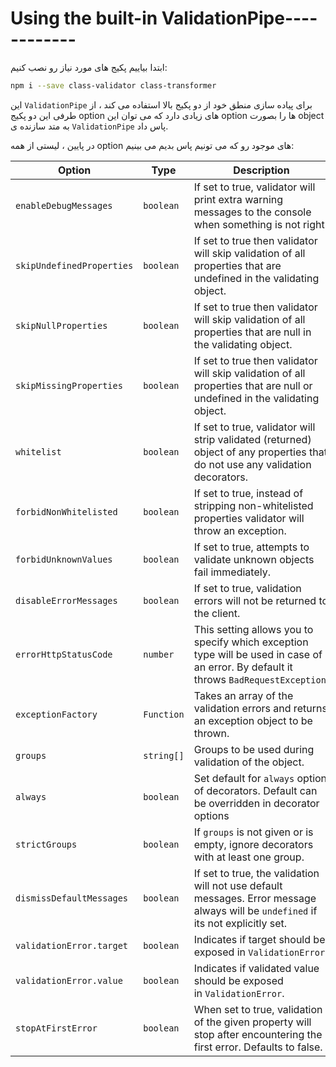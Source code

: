 # Using the built-in ValidationPipe------------

ابتدا بیاییم پکیج های مورد نیاز رو نصب کنیم:

```bash
npm i --save class-validator class-transformer
```

این `ValidationPipe` برای پیاده سازی منطق خود از دو پکیج بالا استفاده می کند ، از طرفی این دو پکیج option های زیادی دارد که می توان این option ها را بصورت object به متد سازنده ی `ValidationPipe` پاس داد.

در پایین ، لیستی از همه option های موجود رو که می تونیم پاس بدیم می بینیم:

|Option|Type|Description|
|---|---|---|
|`enableDebugMessages`|`boolean`|If set to true, validator will print extra warning messages to the console when something is not right.|
|`skipUndefinedProperties`|`boolean`|If set to true then validator will skip validation of all properties that are undefined in the validating object.|
|`skipNullProperties`|`boolean`|If set to true then validator will skip validation of all properties that are null in the validating object.|
|`skipMissingProperties`|`boolean`|If set to true then validator will skip validation of all properties that are null or undefined in the validating object.|
|`whitelist`|`boolean`|If set to true, validator will strip validated (returned) object of any properties that do not use any validation decorators.|
|`forbidNonWhitelisted`|`boolean`|If set to true, instead of stripping non-whitelisted properties validator will throw an exception.|
|`forbidUnknownValues`|`boolean`|If set to true, attempts to validate unknown objects fail immediately.|
|`disableErrorMessages`|`boolean`|If set to true, validation errors will not be returned to the client.|
|`errorHttpStatusCode`|`number`|This setting allows you to specify which exception type will be used in case of an error. By default it throws `BadRequestException`.|
|`exceptionFactory`|`Function`|Takes an array of the validation errors and returns an exception object to be thrown.|
|`groups`|`string[]`|Groups to be used during validation of the object.|
|`always`|`boolean`|Set default for `always` option of decorators. Default can be overridden in decorator options|
|`strictGroups`|`boolean`|If `groups` is not given or is empty, ignore decorators with at least one group.|
|`dismissDefaultMessages`|`boolean`|If set to true, the validation will not use default messages. Error message always will be `undefined` if its not explicitly set.|
|`validationError.target`|`boolean`|Indicates if target should be exposed in `ValidationError`.|
|`validationError.value`|`boolean`|Indicates if validated value should be exposed in `ValidationError`.|
|`stopAtFirstError`|`boolean`|When set to true, validation of the given property will stop after encountering the first error. Defaults to false.|

